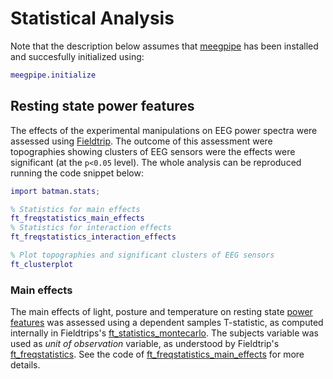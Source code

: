 Statistical Analysis
===

Note that the description below assumes that [meegpipe][meegpipe] has been
installed and succesfully initialized using:

[meegpipe]: http://germangh.com/meegpipe

````matlab
meegpipe.initialize
`````

## Resting state power features

The effects of the experimental manipulations on EEG power spectra were
assessed using [Fieldtrip][ftrip]. The outcome of this assessment were
topographies showing clusters of EEG sensors were the effects were significant
(at the `p<0.05` level). The whole analysis can be reproduced running the code
snippet below:

````matlab
import batman.stats;

% Statistics for main effects
ft_freqstatistics_main_effects
% Statistics for interaction effects
ft_freqstatistics_interaction_effects

% Plot topographies and significant clusters of EEG sensors
ft_clusterplot
````

[ftrip]: http://fieldtrip.fcdonders.nl/


### Main effects

The main effects of light, posture and temperature on resting state
[power features][power_features] was assessed using a dependent samples
T-statistic, as computed internally in Fieldtrips's
[ft_statistics_montecarlo][ft_statistics_montecarlo]. The subjects variable was
used as _unit of observation_ variable, as understood by Fieldtrip's
[ft_freqstatistics][ft_freqstatistics]. See the code of
[ft_freqstatistics_main_effects][ft_freqstatistics_main_effects] for more
details.

[ft_freqstatistics]:  http://fieldtrip.fcdonders.nl/reference/ft_freqstatistics
[power_features]: ../+features/README.md
[ft_freqstatistics_main_effects]: ./ft_freqstatistics_main_effects.md
[ft_statistics_montecarlo]: http://fieldtrip.fcdonders.nl/reference/ft_statistics_montecarlo

